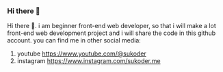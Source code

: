 ### Hi there 👋

Hi there 👋. 
i am beginner front-end web developer, so that i will make a lot front-end web development project and i will share the code in this github account. 
you can find me in other social media:
1. youtube https://www.youtube.com/@sukoder
2. instagram https://www.instagram.com/sukoder.me

<!--
**suhri-wrk/suhri-wrk** is a ✨ _special_ ✨ repository because its `README.md` (this file) appears on your GitHub profile.

Here are some ideas to get you started:

- 🔭 I’m currently working on ...
- 🌱 I’m currently learning ...
- 👯 I’m looking to collaborate on ...
- 🤔 I’m looking for help with ...
- 💬 Ask me about ...
- 📫 How to reach me: ...
- 😄 Pronouns: ...
- ⚡ Fun fact: ...
-->
